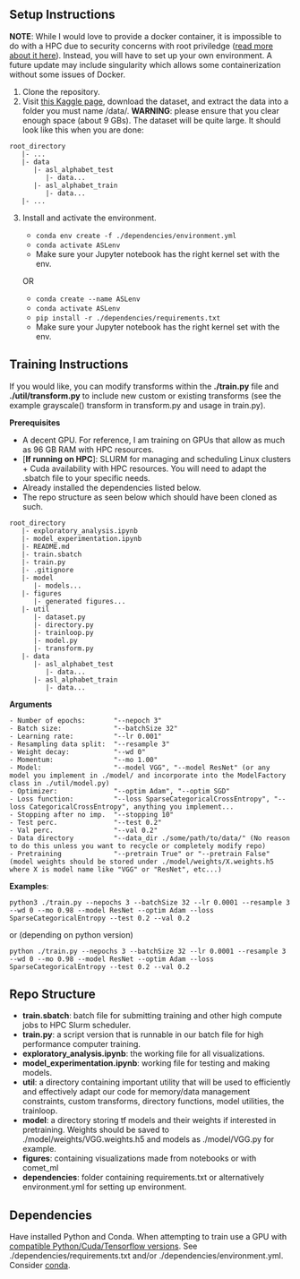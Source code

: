 ## **Setup Instructions**

**NOTE**: While I would love to provide a docker container, it is impossible to do with a HPC due to security concerns with root priviledge ([read more about it here](https://waterprogramming.wordpress.com/2022/05/25/containerizing-your-code-for-hpc-docker-singularity/)). Instead, you will have to set up your own environment. A future update may include singularity which allows some containerization without some issues of Docker.

1. Clone the repository.
2. Visit [this Kaggle page](https://www.kaggle.com/datasets/grassknoted/asl-alphabet), download the dataset, and extract the data into a folder you must name /data/. **WARNING**: please ensure that you clear enough space (about 9 GBs). The dataset will be quite large. It should look like this when you are done:

```
root_directory
   |- ...
   |- data
      |- asl_alphabet_test
         |- data...
      |- asl_alphabet_train
         |- data...
   |- ...
```

3. Install and activate the environment.

   - `conda env create -f ./dependencies/environment.yml`
   - `conda activate ASLenv`
   - Make sure your Jupyter notebook has the right kernel set with the env.

   OR

   - `conda create --name ASLenv`
   - `conda activate ASLenv`
   - `pip install -r ./dependencies/requirements.txt`
   - Make sure your Jupyter notebook has the right kernel set with the env.

## **Training Instructions**

If you would like, you can modify transforms within the **./train.py** file and **./util/transform.py** to include new custom or existing transforms (see the example grayscale() transform in transform.py and usage in train.py).

**Prerequisites**

- A decent GPU. For reference, I am training on GPUs that allow as much as 96 GB RAM with HPC resources.
- [**If running on HPC**]: SLURM for managing and scheduling Linux clusters + Cuda availability with HPC resources. You will need to adapt the .sbatch file to your specific needs.
- Already installed the dependencies listed below.
- The repo structure as seen below which should have been cloned as such.

```
root_directory
   |- exploratory_analysis.ipynb
   |- model_experimentation.ipynb
   |- README.md
   |- train.sbatch
   |- train.py
   |- .gitignore
   |- model
      |- models...
   |- figures
      |- generated figures...
   |- util
      |- dataset.py
      |- directory.py
      |- trainloop.py
      |- model.py
      |- transform.py
   |- data
      |- asl_alphabet_test
         |- data...
      |- asl_alphabet_train
         |- data...
```

**Arguments**

```
- Number of epochs:       "--nepoch 3"
- Batch size:             "--batchSize 32"
- Learning rate:          "--lr 0.001"
- Resampling data split:  "--resample 3"
- Weight decay:           "--wd 0"
- Momentum:               "--mo 1.00"
- Model:                  "--model VGG", "--model ResNet" (or any model you implement in ./model/ and incorporate into the ModelFactory class in ./util/model.py)
- Optimizer:              "--optim Adam", "--optim SGD"
- Loss function:          "--loss SparseCategoricalCrossEntropy", "--loss CategoricalCrossEntropy", anything you implement...
- Stopping after no imp.  "--stopping 10"
- Test perc.              "--test 0.2"
- Val perc.               "--val 0.2"
- Data directory          "--data_dir ./some/path/to/data/" (No reason to do this unless you want to recycle or completely modify repo)
- Pretraining             "--pretrain True" or "--pretrain False" (model weights should be stored under ./model/weights/X.weights.h5 where X is model name like "VGG" or "ResNet", etc...)
```

**Examples**:

`python3 ./train.py --nepochs 3 --batchSize 32 --lr 0.0001 --resample 3 --wd 0 --mo 0.98 --model ResNet --optim Adam --loss SparseCategoricalEntropy --test 0.2 --val 0.2`

or (depending on python version)

`python ./train.py --nepochs 3 --batchSize 32 --lr 0.0001 --resample 3 --wd 0 --mo 0.98 --model ResNet --optim Adam --loss SparseCategoricalEntropy --test 0.2 --val 0.2`

## **Repo Structure**

- **train.sbatch**: batch file for submitting training and other high compute jobs to HPC Slurm scheduler.
- **train.py**: a script version that is runnable in our batch file for high performance computer training.
- **exploratory_analysis.ipynb**: the working file for all visualizations.
- **model_experimentation.ipynb**: working file for testing and making models.
- **util**: a directory containing important utility that will be used to efficiently and effectively adapt our code for memory/data management constraints, custom transforms, directory functions, model utilities, the trainloop.
- **model**: a directory storing tf models and their weights if interested in pretraining. Weights should be saved to ./model/weights/VGG.weights.h5 and models as ./model/VGG.py for example.
- **figures**: containing visualizations made from notebooks or with comet_ml
- **dependencies**: folder containing requirements.txt or alternatively environment.yml for setting up environment.

## **Dependencies**

Have installed Python and Conda. When attempting to train use a GPU with [compatible Python/Cuda/Tensorflow versions](https://www.tensorflow.org/install/source#gpu).
See ./dependencies/requirements.txt and/or ./dependencies/environment.yml. Consider [conda](https://docs.conda.io/en/latest/).

